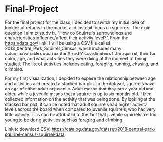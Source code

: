 # Final-Project
For the final project for the class, I decided to switch my initial idea of looking at returns in the market
and instead focus on squirrels. The main question I aim to study is, "How do Squirrel's surroundings and
characteristics influence/affect their activity level?". From the https://data.gov/ link, I will be using a
CSV file called 2018_Central_Park_Squirrel_Census, which includes many columns/variables such as the X and Y
coordinates of the squirrel, their fur color, age, and what activities they were doing at the moment of being
studied. The list of activities includes eating, foraging, running, chasing, and climbing. 

For my first visualization, I decided to explore the relationship between age and activities and created a
stacked bar plot. In the dataset, squirrels have an age of either adult or juvenile. Adult means that they are
a year old and older, while a juvenile means that a squirrel is up to six months old. I then collected 
information on the activity that was being done. By looking at the stacked bar plot, it can be noted that adult
squirrels had higher activity levels across the board when compared to juvenile squirrels, who had very 
little activity. This can be attributed to the fact that juvenile squirrels are too young to be doing activities
such as foraging and climbing. 

Link to download CSV: 
https://catalog.data.gov/dataset/2018-central-park-squirrel-census-squirrel-data
